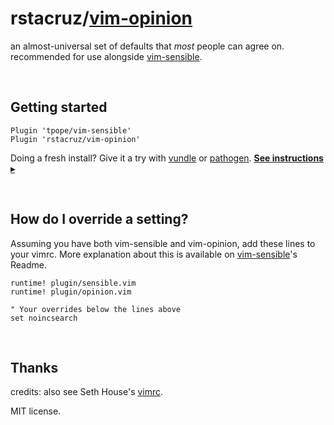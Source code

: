 # rstacruz/[vim-opinion](plugin/options.vim)

an almost-universal set of defaults that *most* people can agree on.
recommended for use alongside [vim-sensible].

[vim-sensible]: https://github.com/tpope/vim-sensible

<br>

## Getting started

```vim
Plugin 'tpope/vim-sensible'
Plugin 'rstacruz/vim-opinion'
```

Doing a fresh install? Give it a try with [vundle] or [pathogen].
**[See instructions ▸](doc/Starter_pack.md)**

<br>

## How do I override a setting?

Assuming you have both vim-sensible and vim-opinion, add these lines to your vimrc.
More explanation about this is available on [vim-sensible]'s Readme.

```vim
runtime! plugin/sensible.vim
runtime! plugin/opinion.vim

" Your overrides below the lines above
set noincsearch
```


<br>

## Thanks

credits: also see Seth House's [vimrc][search].

MIT license.

[search]: https://github.com/search?utf8=%E2%9C%93&q=%22best+goddamn+vimrc+in+the+whole+world%22&type=Code&ref=searchresults
[vundle]: https://github.com/gmarik/Vundle.vim
[pathogen]: http://github.com/tpope/vim-pathogen
[vim-sensible]: http://github.com/tpope/vim-sensible
